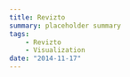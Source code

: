```yaml
---
title: Revizto
summary: placeholder summary
tags:
    - Revizto
    - Visualization
date: "2014-11-17"
---
```

